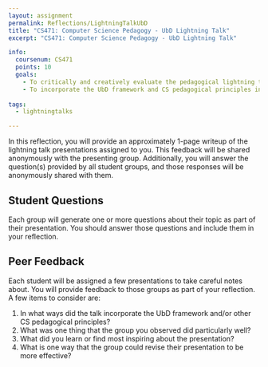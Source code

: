 ```yaml
---
layout: assignment
permalink: Reflections/LightningTalkUbD
title: "CS471: Computer Science Pedagogy - UbD Lightning Talk"
excerpt: "CS471: Computer Science Pedagogy - UbD Lightning Talk"

info:
  coursenum: CS471
  points: 10
  goals:
    - To critically and creatively evaluate the pedagogical lightning talks of your classmates
    - To incorporate the UbD framework and CS pedagogical principles into your lightning talk topic
    
tags:
  - lightningtalks

---
```


In this reflection, you will provide an approximately 1-page writeup of the lightning talk presentations assigned to you.  This feedback will be shared anonymously with the presenting group.  Additionally, you will answer the question(s) provided by all student groups, and those responses will be anonymously shared with them.

## Student Questions
Each group will generate one or more questions about their topic as part of their presentation.  You should answer those questions and include them in your reflection.

## Peer Feedback
Each student will be assigned a few presentations to take careful notes about.  You will provide feedback to those groups as part of your reflection.  A few items to consider are:

1. In what ways did the talk incorporate the UbD framework and/or other CS pedagogical principles?
2. What was one thing that the group you observed did particularly well?
3. What did you learn or find most inspiring about the presentation?
4. What is one way that the group could revise their presentation to be more effective?